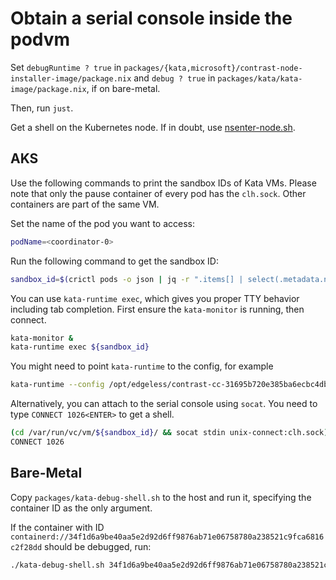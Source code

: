 # Obtain a serial console inside the podvm

Set `debugRuntime ? true` in `packages/{kata,microsoft}/contrast-node-installer-image/package.nix` and `debug ? true` in `packages/kata/kata-image/package.nix`, if on bare-metal.

Then, run `just`.

Get a shell on the Kubernetes node. If in doubt, use [nsenter-node.sh](https://github.com/alexei-led/nsenter/blob/master/nsenter-node.sh).

## AKS

Use the following commands to print the sandbox IDs of Kata VMs.
Please note that only the pause container of every pod has the `clh.sock`.  Other containers are part of the same VM.

Set the name of the pod you want to access:

```sh
podName=<coordinator-0>
```

Run the following command to get the sandbox ID:

```sh
sandbox_id=$(crictl pods -o json | jq -r ".items[] | select(.metadata.name == \"${podName}\" and .state == \"SANDBOX_READY\") | .id")
```

You can use `kata-runtime exec`, which gives you proper TTY behavior including tab completion.
First ensure the `kata-monitor` is running, then connect.

```sh
kata-monitor &
kata-runtime exec ${sandbox_id}
```

You might need to point `kata-runtime` to the config, for example

```sh
kata-runtime --config /opt/edgeless/contrast-cc-31695b720e385ba6ecbc4db97ae8ce28/etc/configuration-clh-snp.toml exec ${sandbox_id}
```

Alternatively, you can attach to the serial console using `socat`. You need to type `CONNECT 1026<ENTER>` to get a shell.

```sh
(cd /var/run/vc/vm/${sandbox_id}/ && socat stdin unix-connect:clh.sock)
CONNECT 1026
```

## Bare-Metal

Copy `packages/kata-debug-shell.sh` to the host and run it, specifying the container ID as the only argument.

If the container with ID `containerd://34f1d6a9be40aa5e2d92d6ff9876ab71e06758780a238521c9fca6816c2f28dd` should be debugged, run:

```sh
./kata-debug-shell.sh 34f1d6a9be40aa5e2d92d6ff9876ab71e06758780a238521c9fca6816c2f28dd
```
